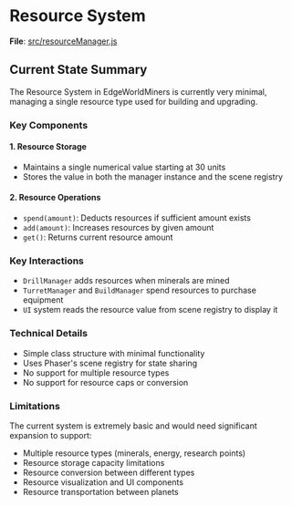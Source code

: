 # Resource System

**File**: [src/resourceManager.js](../src/resourceManager.js)

## Current State Summary

The Resource System in EdgeWorldMiners is currently very minimal, managing a single resource type used for building and upgrading.

### Key Components

#### 1. Resource Storage
- Maintains a single numerical value starting at 30 units
- Stores the value in both the manager instance and the scene registry

#### 2. Resource Operations
- `spend(amount)`: Deducts resources if sufficient amount exists
- `add(amount)`: Increases resources by given amount
- `get()`: Returns current resource amount

### Key Interactions

- `DrillManager` adds resources when minerals are mined
- `TurretManager` and `BuildManager` spend resources to purchase equipment
- `UI` system reads the resource value from scene registry to display it

### Technical Details

- Simple class structure with minimal functionality
- Uses Phaser's scene registry for state sharing
- No support for multiple resource types
- No support for resource caps or conversion

### Limitations

The current system is extremely basic and would need significant expansion to support:
- Multiple resource types (minerals, energy, research points)
- Resource storage capacity limitations 
- Resource conversion between different types
- Resource visualization and UI components
- Resource transportation between planets 